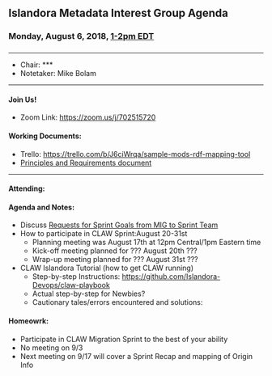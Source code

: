 ## Islandora Metadata Interest Group Agenda
### Monday, August 6, 2018, [1-2pm EDT](http://www.thetimezoneconverter.com/?t=1%20pm&tz=Toronto&)
###
---
* Chair:  ***
* Notetaker: Mike Bolam
---

#### Join Us!
* Zoom Link: https://zoom.us/j/702515720

#### Working Documents:
* Trello: https://trello.com/b/J6ciWrqa/sample-mods-rdf-mapping-tool
* [Principles and Requirements document](https://docs.google.com/document/d/19c58eqejuB3MhY-lS8o8QW0naM_R3GusD23aQ3dwusw/edit?usp=sharing)
---

#### Attending:


#### Agenda and Notes:
* Discuss [Requests for Sprint Goals from MIG to Sprint Team](https://docs.google.com/document/d/1ZBzkGJ-t-c224S9aHRUZmTKHJzbPGJbmzBrzF2h66Y8)
* How to participate in CLAW Sprint:August 20-31st
     * Planning meeting was August 17th at 12pm Central/1pm Eastern time
     * Kick-off meeting planned for ??? August 20th ???
     * Wrap-up meeting planned for ??? August 31st ???
* CLAW Islandora Tutorial (how to get CLAW running)
     * Step-by-step Instructions: https://github.com/Islandora-Devops/claw-playbook
     * Actual step-by-step for Newbies?
     * Cautionary tales/errors encountered and solutions:
     
#### Homeowrk:
* Participate in CLAW Migration Sprint to the best of your ability
* No meeting on 9/3
* Next meeting on 9/17 will cover a Sprint Recap and mapping of Origin Info

